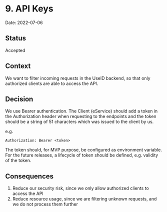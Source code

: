 # 9. API Keys

Date: 2022-07-06

## Status

Accepted

## Context

We want to filter incoming requests in the UseID backend, so that only authorized clients are able to access the API.

## Decision

We use Bearer authentication. The Client (eService) should add a token in the Authorization header when requesting to the endpoints and the token should be a string of 51 characters which was issued to the client by us.

e.g.

`Authorization: Bearer <token>`

The token should, for MVP purpose, be configured as environment variable. For the future releases, a lifecycle of token should be defined, e.g. validity of the token.

## Consequences

1. Reduce our security risk, since we only allow authorized clients to access the API
2. Reduce resource usage, since we are filtering unknown requests, and we do not process them further
